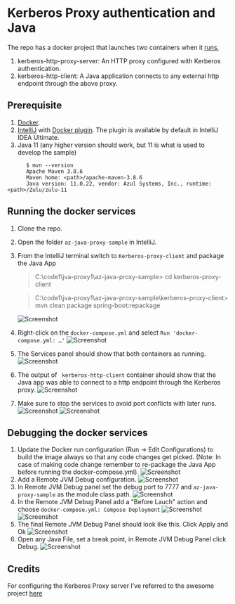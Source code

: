 # Kerberos Proxy authentication and Java

The repo has a docker project that launches two containers when it [runs](#running-the-docker-services),
1.	kerberos-http-proxy-server: An HTTP proxy configured with Kerberos authentication.
2.	kerberos-http-client: A Java application connects to any external http endpoint through the above proxy.

## Prerequisite

1.	[Docker](https://docs.docker.com/desktop/install/windows-install/).
2.	[IntelliJ]( https://www.jetbrains.com/idea/download/?section=windows) with [Docker plugin]( https://www.jetbrains.com/help/idea/docker.html#install_docker). The plugin is available by default in IntelliJ IDEA Ultimate.
3.    Java 11 (any higher version should work, but 11 is what is used to develop the sample)
```
      $ mvn --version
      Apache Maven 3.8.6
      Maven home: <path>/apache-maven-3.8.6
      Java version: 11.0.22, vendor: Azul Systems, Inc., runtime: <path>/Zulu/zulu-11
```

## Running the docker services

1.	Clone the repo.
2.	Open the folder `az-java-proxy-sample` in IntelliJ.
3.	From the IntelliJ terminal switch to `Kerberos-proxy-client` and package the Java App
      > C:\code1\jva-proxy1\az-java-proxy-sample> cd kerberos-proxy-client
      
      > C:\code1\jva-proxy1\az-java-proxy-sample\kerberos-proxy-client> mvn clean package spring-boot:repackage

      ![Screenshot](readme-images/0_MvnBuild.png)
5.	Right-click on the `docker-compose.yml` and select `Run 'docker-compose.yml: …'`
      ![Screenshot](readme-images/0_RunDockerCompose.png)
6.	The Services panel should show that both containers as running.
      ![Screenshot](readme-images/1_RunDockerComposeOutput.png)
7.	The output of ` kerberos-http-client` container should show that the Java app was able to connect to a http endpoint through the Kerberos proxy.
      ![Screenshot](readme-images/2_RunDockerComposeOutput_JavaLog.png)
8.	Make sure to stop the services to avoid port conflicts with later runs.
      ![Screenshot](readme-images/3_RunDockerComposeStop.png)
      ![Screenshot](readme-images/4_RunDockerComposeStopped.png)
## Debugging the docker services

1.	Update the Docker run configuration (Run -> Edit Configurations) to build the image always so that any code changes get picked. (Note: In case of making code change remember to re-package the Java App before running the docker-compose.yml).
        ![Screenshot](readme-images/5_DockerComposeRunConfigBuildAlways.png)
2.	Add a Remote JVM Debug configuration.
      ![Screenshot](readme-images/6_RemoteJVMDebugAdd.png)
3.	In Remote JVM Debug panel set the debug port to 7777 and `az-java-proxy-sample` as the module class path.
      ![Screenshot](readme-images/7_RemoteJVMDebugPortModuleClassPath.png)
4.	In the Remote JVM Debug Panel add a "Before Lauch" action and choose `docker-compose.yml: Compose Deployment`
      ![Screenshot](readme-images/8_RemoteJVMDebugBeforeLaunch.png) 
      ![Screenshot](readme-images/9_RemoteJVMDebugBeforeLaunchDockerCompose.png)
5.	The final Remote JVM Debug Panel should look like this. Click Apply and Ok
      ![Screenshot](readme-images/10_RemoteJVMDebugFinal.png)
6.	Open any Java File, set a break point, in Remote JVM Debug Panel click Debug.
      ![Screenshot](readme-images/11_RemoteJVMDebugBreakPoint.png)

## Credits

For configuring the Kerberos Proxy server I’ve referred to the awesome project [here](https://github.com/microsoft/vscode-proxy-agent)
